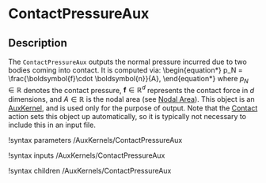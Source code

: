 
# ContactPressureAux

## Description

The `ContactPressureAux` outputs the normal pressure incurred due to two bodies coming into contact. It is computed via:
\begin{equation*}
  p_N = \frac{\boldsymbol{f}\cdot \boldsymbol{n}}{A},
\end{equation*}
where $p_N \in \mathbb{R}$ denotes the contact pressure, $\boldsymbol{f} \in \mathbb{R}^{d}$ represents the contact force in $d$ dimensions, and $A \in \mathbb{R}$ is the nodal area (see [Nodal Area](userobject/NodalArea.md)).  This object is an [AuxKernel](AuxKernels/index.md), and is used only for the purpose of output. Note that the [Contact](Contact/index.md) action sets this object up automatically, so it is typically not necessary to include this in an input file.


!syntax parameters /AuxKernels/ContactPressureAux

!syntax inputs /AuxKernels/ContactPressureAux

!syntax children /AuxKernels/ContactPressureAux
